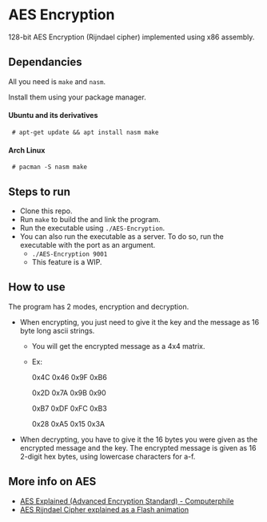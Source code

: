 # AES Encryption

128-bit AES Encryption (Rijndael cipher) implemented using x86 assembly.


## Dependancies
All you need is `make` and `nasm`.

Install them using your package manager. 
#### Ubuntu and its derivatives
``` # apt-get update && apt install nasm make```
#### Arch Linux
``` # pacman -S nasm make```

## Steps to run
- Clone this repo.
- Run ```make``` to build the and link the program.	
- Run the executable using ```./AES-Encryption```.
- You can also run the executable as a server. To do so, run the executable with the port as an argument.
	- ```./AES-Encryption 9001```
	- This feature is a WIP.

## How to use

The program has 2 modes, encryption and decryption.
- When encrypting, you just need to give it the key and the message as 16 byte long ascii strings.
	- You will get the encrypted message as a 4x4 matrix.
	- Ex: 
	
		0x4C 0x46 0x9F 0xB6
		
		0x2D 0x7A 0x9B 0x90 
		
		0xB7 0xDF 0xFC 0xB3
		
		0x28 0xA5 0x15 0x3A

- When decrypting, you have to give it the 16 bytes you were given as the encrypted message and the key. The encrypted message is given as 16 2-digit hex bytes, using lowercase characters for a-f.

## More info on AES

- [AES Explained (Advanced Encryption Standard) - Computerphile](https://youtu.be/O4xNJsjtN6E)
- [AES Rijndael Cipher explained as a Flash animation](https://youtu.be/gP4PqVGudtg)
